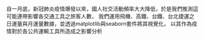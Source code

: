 自一月底，新冠肺炎疫情爆發以來，國人社交活動頻率大大降低，於是我們推測這可能連帶影響各交通工具之旅客人數，
我們運用飛機、高鐵、台鐵、台北捷運之日運量與月運量數據，並透過matplotlib與seaborn套件將其視覺化， 以其作為疫情對於各公共運輸工具所造成之影響分析

